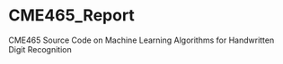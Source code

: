 # CME465_Report

CME465 Source Code on Machine Learning Algorithms for Handwritten Digit Recognition 
